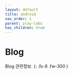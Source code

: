 ```yaml
---
layout: default
title: android
nav_order: 1
parent: play-labs
has_children: true
---
```


# Blog

Blog 관련정보.
{: .fs-6 .fw-300 }
